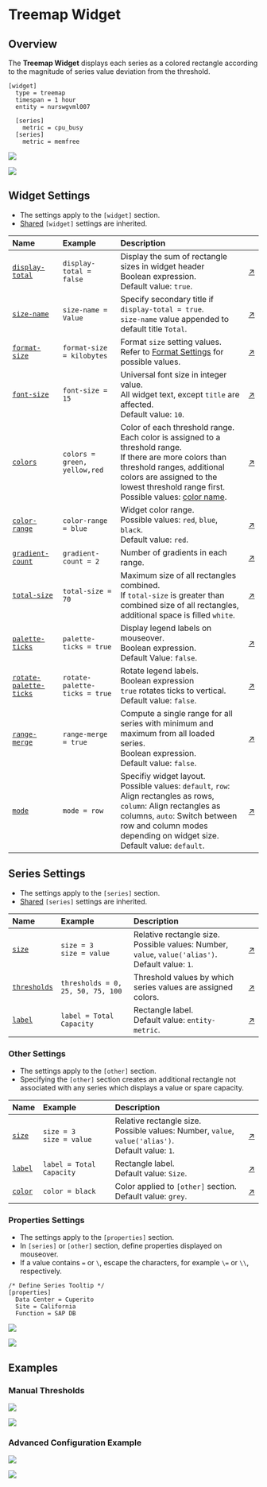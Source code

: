 # Treemap Widget

## Overview

The **Treemap Widget** displays each series as a colored rectangle according to the magnitude of series value deviation from the threshold.

```ls
[widget]
  type = treemap
  timespan = 1 hour
  entity = nurswgvml007

  [series]
    metric = cpu_busy
  [series]
    metric = memfree
```

![](./images/treemap-widget-title.png)

[![](../../images/button.png)](https://apps.axibase.com/chartlab/13b769a4)

## Widget Settings

* The settings apply to the `[widget]` section.
* [Shared](../shared/README.md#widget-settings) `[widget]` settings are inherited.

Name | Example | Description | &nbsp;
:--|:--|:--|:--
<a name="display-total"></a>[`display-total`](#display-total) |`display-total = false` |Display the sum of rectangle sizes in widget header<br>Boolean expression.<br>Default value: `true`. |[↗](https://apps.axibase.com/chartlab/8b6c610b)
<a name="size-name"></a>[`size-name`](#size-name) |`size-name = Value` |Specify secondary title if `display-total = true`.<br>`size-name` value appended to default title `Total`. |[↗](https://apps.axibase.com/chartlab/b6f22079)
<a name="format-size"></a>[`format-size`](#format-size) |`format-size = kilobytes` |Format `size` setting values.<br>Refer to [Format Settings](../../syntax/format-settings.md) for possible values. |[↗](https://apps.axibase.com/chartlab/fa892920) |
<a name="font-size"></a>[`font-size`](#font-size) |`font-size = 15` |Universal font size in integer value.<br>All widget text, except `title` are affected.<br>Default value: `10`. |[↗](https://apps.axibase.com/chartlab/afef0605)
<a name="colors"></a>[`colors`](#colors) | `colors = green, yellow,red` | Color of each threshold range.<br>Each color is assigned to a threshold range.<br>If there are more colors than threshold ranges, additional colors are assigned to the lowest threshold range first.<br>Possible values: [color name](https://en.wikipedia.org/wiki/Web_colors).| [↗](https://apps.axibase.com/chartlab/eede9096)
<a name="color-range"></a>[`color-range`](#color-range) |`color-range = blue` |Widget color range.<br>Possible values: `red`, `blue`, `black`. <br>Default value: `red`. |[↗](https://apps.axibase.com/chartlab/f79edb4c)
<a name="gradient-count"></a>[`gradient-count`](#gradient-count) |`gradient-count = 2` |Number of gradients in each range. |[↗](https://apps.axibase.com/chartlab/aeeffb8f/16/)
<a name="total-size"></a>[`total-size`](#total-size) |`total-size = 70` |Maximum size of all rectangles combined.<br>If `total-size` is greater than combined size of all rectangles, additional space is filled `white`.|[↗](https://apps.axibase.com/chartlab/6542dddf)
<a name="palette-ticks"></a>[`palette-ticks`](#palette-ticks) | `palette-ticks = true` | Display legend labels on mouseover.<br>Boolean expression.<br>Default Value: `false`. | [↗](https://apps.axibase.com/chartlab/07fb9bac)
<a name="rotate-palette-ticks"></a>[`rotate-palette-ticks`](#rotate-palette-ticks) | `rotate-palette-ticks = true` | Rotate legend labels.<br>Boolean expression<br>`true` rotates ticks to vertical.<br>Default value: `false`.| [↗](https://apps.axibase.com/chartlab/1401481e)
<a name="range-merge"></a>[`range-merge`](#range-merge) | `range-merge = true` | Compute a single range for all series with minimum and maximum from all loaded series.<br>Boolean expression.<br>Default value: `false`. | [↗](https://apps.axibase.com/chartlab/b28955af)
<a name="mode"></a>[`mode`](#mode) |`mode = row` |Specifiy widget layout.<br>Possible values: `default`, `row`: Align rectangles as rows, `column`: Align rectangles as columns, `auto`: Switch between row and column modes depending on widget size.<br>Default value: `default`. |[↗](https://apps.axibase.com/chartlab/11f02c30)

## Series Settings

* The settings apply to the `[series]` section.
* [Shared](../shared/README.md#series-settings) `[series]` settings are inherited.

Name | Example | Description | &nbsp;
:--|:--|:--|:--
<a name="size"></a>[`size`](#size)|`size = 3`<br>`size = value`|Relative rectangle size.<br>Possible values: Number, `value`, `value('alias')`.<br>Default value: `1`.|[↗](https://apps.axibase.com/chartlab/76515697e)
<a name="thresholds"></a>[`thresholds`](#thresholds) | `thresholds = 0, 25, 50, 75, 100` | Threshold values by which series values are assigned colors.| [↗](https://apps.axibase.com/chartlab/9777258c)
<a name="label"></a>[`label`](#label) | `label = Total Capacity`| Rectangle label.<br>Default value: `entity-metric`. |[↗](https://apps.axibase.com/chartlab/1d1ec7aa)

### Other Settings

* The settings apply to the `[other]` section.
* Specifying the `[other]` section creates an additional rectangle not associated with any series which displays a value or spare capacity.

Name | Example | Description | &nbsp;
:--|:--|:--|:--
<a name="size"></a>[`size`](#size)|`size = 3`<br>`size = value`|Relative rectangle size.<br>Possible values: Number, `value`, `value('alias')`.<br>Default value: `1`.|[↗](https://apps.axibase.com/chartlab/529700a6)
<a name="label"></a>[`label`](#label) | `label = Total Capacity`| Rectangle label.<br>Default value: `Size`. |[↗](https://apps.axibase.com/chartlab/9777258c)
<a name="color"></a>[`color`](#color) | `color = black`| Color applied to `[other]` section.<br>Default value: `grey`.|[↗](https://apps.axibase.com/chartlab/c06aabd2)

### Properties Settings

* The settings apply to the `[properties]` section.
* In `[series]` or `[other]` section, define properties displayed on mouseover.
* If a value contains `=` or `\`, escape the characters, for example `\=` or `\\`, respectively.

```ls
/* Define Series Tooltip */
[properties]
  Data Center = Cuperito
  Site = California
  Function = SAP DB
```

![](./images/series-tooltip.png)

[![](../../images/button.png)](https://apps.axibase.com/chartlab/b686fb79)

## Examples

### Manual Thresholds

![](./images/manual-thresholds.png)

[![](../../images/button.png)](https://apps.axibase.com/chartlab/9adaf9a0)

### Advanced Configuration Example

![](./images/thresholds-sizes.png)

[![](../../images/button.png)](https://apps.axibase.com/chartlab/3bedad3f)